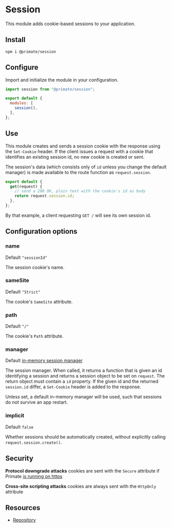 # Session

This module adds cookie-based sessions to your application.

## Install

`npm i @primate/session`

## Configure

Import and initialize the module in your configuration.

```js caption=primate.config.js
import session from "@primate/session";

export default {
  modules: [
    session(),
  ],
};
```

## Use

This module creates and sends a session cookie with the response using the
`Set-Cookie` header. If the client issues a request with a cookie that
identifies an existing session id, no new cookie is created or sent.

The session's data (which consists only of `id` unless you change the
default manager) is made available to the route function as `request.session`.

```js caption=routes/index.js
export default {
  get(request) {
    // send a 200 OK, plain text with the cookie's id as body
    return request.session.id;
  },
};
```

By that example, a client requesting `GET /` will see its own session id.

## Configuration options

### name

Default `"sessionId"`

The session cookie's name.

### sameSite

Default `"Strict"`

The cookie's `SameSite` attribute.

### path

Default `"/"`

The cookie's `Path` attribute.

### manager

Default [in-memory session manager][inMemorySessionManager]

The session manager. When called, it returns a function that is given an id 
identifying a session and returns a session object to be set on `request`. The
return object must contain a `id` property. If the given id and the returned
`session.id` differ, a `Set-Cookie` header is added to the response.

Unless set, a default in-memory manager will be used, such that sessions do not
survive an app restart.

### implicit

Default `false`

Whether sessions should be automatically created, without explicitly calling
`request.session.create()`.

## Security

**Protocol downgrade attacks** cookies are sent with the `Secure` attribute if
Primate [is running on https](/guide/configuration#http-ssl-key-cert)

**Cross-site scripting attacks** cookies are always sent with the `HttpOnly`
attribute

## Resources

* [Repository][repo]

[repo]: https://github.com/primatejs/primate/tree/master/packages/session
[inMemorySessionManager]: https://github.com/primatejs/primate/blob/master/packages/session/src/module.js#L7-L37
